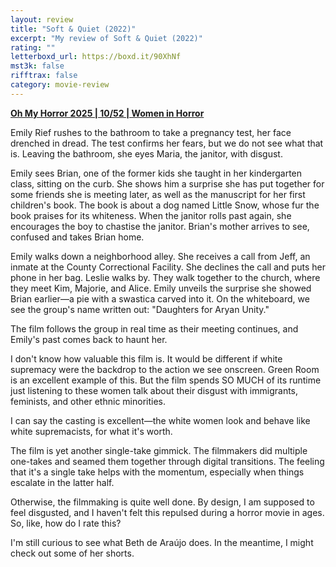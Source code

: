 ```yaml
---
layout: review
title: "Soft & Quiet (2022)"
excerpt: "My review of Soft & Quiet (2022)"
rating: ""
letterboxd_url: https://boxd.it/90XhNf
mst3k: false
rifftrax: false
category: movie-review
---
```


<b><a href="https://boxd.it/BQGCY/detail" target="_blank" rel="noopener">Oh My Horror 2025 | 10/52 | Women in Horror</a></b>

Emily Rief rushes to the bathroom to take a pregnancy test, her face drenched in dread. The test confirms her fears, but we do not see what that is. Leaving the bathroom, she eyes Maria, the janitor, with disgust.

Emily sees Brian, one of the former kids she taught in her kindergarten class, sitting on the curb. She shows him a surprise she has put together for some friends she is meeting later, as well as the manuscript for her first children's book. The book is about a dog named Little Snow, whose fur the book praises for its whiteness. When the janitor rolls past again, she encourages the boy to chastise the janitor. Brian's mother arrives to see, confused and takes Brian home.

Emily walks down a neighborhood alley. She receives a call from Jeff, an inmate at the County Correctional Facility. She declines the call and puts her phone in her bag. Leslie walks by. They walk together to the church, where they meet Kim, Majorie, and Alice. Emily unveils the surprise she showed Brian earlier—a pie with a swastica carved into it. On the whiteboard, we see the group's name written out: "Daughters for Aryan Unity."

The film follows the group in real time as their meeting continues, and Emily's past comes back to haunt her.

I don't know how valuable this film is. It would be different if white supremacy were the backdrop to the action we see onscreen. Green Room is an excellent example of this. But the film spends SO MUCH of its runtime just listening to these women talk about their disgust with immigrants, feminists, and other ethnic minorities.

I can say the casting is excellent—the white women look and behave like white supremacists, for what it's worth.

The film is yet another single-take gimmick. The filmmakers did multiple one-takes and seamed them together through digital transitions. The feeling that it's a single take helps with the momentum, especially when things escalate in the latter half.

Otherwise, the filmmaking is quite well done. By design, I am supposed to feel disgusted, and I haven't felt this repulsed during a horror movie in ages. So, like, how do I rate this?

I'm still curious to see what Beth de Araújo does. In the meantime, I might check out some of her shorts.
